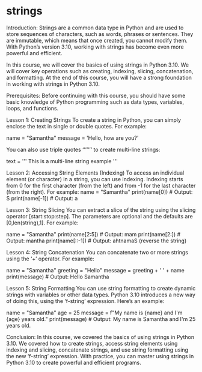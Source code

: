 
strings
=======
Introduction:
Strings are a common data type in Python and are used to store sequences of characters, such as words, phrases or sentences. They are immutable, which means that once created, you cannot modify them. With Python’s version 3.10, working with strings has become even more powerful and efficient. 

In this course, we will cover the basics of using strings in Python 3.10. We will cover key operations such as creating, indexing, slicing, concatenation, and formatting. At the end of this course, you will have a strong foundation in working with strings in Python 3.10.

Prerequisites:
Before continuing with this course, you should have some basic knowledge of Python programming such as data types, variables, loops, and functions.

Lesson 1: Creating Strings
To create a string in Python, you can simply enclose the text in single or double quotes. For example:

name = "Samantha"
message = 'Hello, how are you?'

You can also use triple quotes ‘’’’’’’ to create multi-line strings:

text = '''
This is a multi-line
string example
'''

Lesson 2: Accessing String Elements (Indexing)
To access an individual element (or character) in a string, you can use indexing. Indexing starts from 0 for the first character (from the left) and from -1 for the last character (from the right). For example:
name = "Samantha"
print(name[0]) # Output: S
print(name[-1]) # Output: a

Lesson 3: String Slicing
You can extract a slice of the string using the slicing operator [start:stop:step]. The parameters are optional and the defaults are [0,len(string),1]. For example:

name = "Samantha"
print(name[2:5]) # Output: mam
print(name[2:]) # Output: mantha
print(name[::-1]) # Output: ahtnamaS (reverse the string)

Lesson 4: String Concatenation
You can concatenate two or more strings using the ‘+’ operator. For example:

name = "Samantha"
greeting = "Hello"
message = greeting + ' ' + name
print(message) # Output: Hello Samantha

Lesson 5: String Formatting
You can use string formatting to create dynamic strings with variables or other data types. Python 3.10 introduces a new way of doing this, using the ‘f-string’ expression. Here’s an example:

name = "Samantha"
age = 25
message = f"My name is {name} and I'm {age} years old."
print(message) # Output: My name is Samantha and I'm 25 years old.

Conclusion:
In this course, we covered the basics of using strings in Python 3.10. We covered how to create strings, access string elements using indexing and slicing, concatenate strings, and use string formatting using the new ‘f-string’ expression. With practice, you can master using strings in Python 3.10 to create powerful and efficient programs.